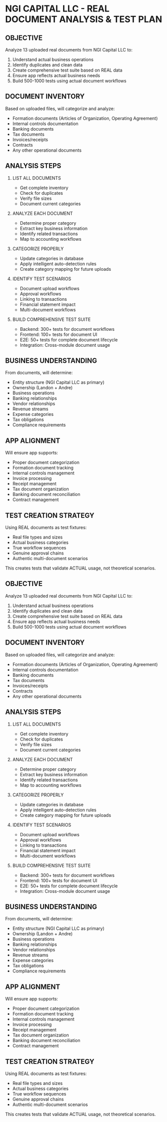 # NGI CAPITAL LLC - REAL DOCUMENT ANALYSIS & TEST PLAN

## OBJECTIVE
Analyze 13 uploaded real documents from NGI Capital LLC to:
1. Understand actual business operations
2. Identify duplicates and clean data
3. Create comprehensive test suite based on REAL data
4. Ensure app reflects actual business needs
5. Build 500-1000 tests using actual document workflows

## DOCUMENT INVENTORY

Based on uploaded files, will categorize and analyze:
- Formation documents (Articles of Organization, Operating Agreement)
- Internal controls documentation
- Banking documents
- Tax documents
- Invoices/receipts
- Contracts
- Any other operational documents

## ANALYSIS STEPS

1. LIST ALL DOCUMENTS
   - Get complete inventory
   - Check for duplicates
   - Verify file sizes
   - Document current categories

2. ANALYZE EACH DOCUMENT
   - Determine proper category
   - Extract key business information
   - Identify related transactions
   - Map to accounting workflows

3. CATEGORIZE PROPERLY
   - Update categories in database
   - Apply intelligent auto-detection rules
   - Create category mapping for future uploads

4. IDENTIFY TEST SCENARIOS
   - Document upload workflows
   - Approval workflows
   - Linking to transactions
   - Financial statement impact
   - Multi-document workflows

5. BUILD COMPREHENSIVE TEST SUITE
   - Backend: 300+ tests for document workflows
   - Frontend: 100+ tests for document UI
   - E2E: 50+ tests for complete document lifecycle
   - Integration: Cross-module document usage

## BUSINESS UNDERSTANDING

From documents, will determine:
- Entity structure (NGI Capital LLC as primary)
- Ownership (Landon + Andre)
- Business operations
- Banking relationships
- Vendor relationships
- Revenue streams
- Expense categories
- Tax obligations
- Compliance requirements

## APP ALIGNMENT

Will ensure app supports:
- Proper document categorization
- Formation document tracking
- Internal controls management
- Invoice processing
- Receipt management
- Tax document organization
- Banking document reconciliation
- Contract management

## TEST CREATION STRATEGY

Using REAL documents as test fixtures:
- Real file types and sizes
- Actual business categories
- True workflow sequences
- Genuine approval chains
- Authentic multi-document scenarios

This creates tests that validate ACTUAL usage, not theoretical scenarios.

## OBJECTIVE
Analyze 13 uploaded real documents from NGI Capital LLC to:
1. Understand actual business operations
2. Identify duplicates and clean data
3. Create comprehensive test suite based on REAL data
4. Ensure app reflects actual business needs
5. Build 500-1000 tests using actual document workflows

## DOCUMENT INVENTORY

Based on uploaded files, will categorize and analyze:
- Formation documents (Articles of Organization, Operating Agreement)
- Internal controls documentation
- Banking documents
- Tax documents
- Invoices/receipts
- Contracts
- Any other operational documents

## ANALYSIS STEPS

1. LIST ALL DOCUMENTS
   - Get complete inventory
   - Check for duplicates
   - Verify file sizes
   - Document current categories

2. ANALYZE EACH DOCUMENT
   - Determine proper category
   - Extract key business information
   - Identify related transactions
   - Map to accounting workflows

3. CATEGORIZE PROPERLY
   - Update categories in database
   - Apply intelligent auto-detection rules
   - Create category mapping for future uploads

4. IDENTIFY TEST SCENARIOS
   - Document upload workflows
   - Approval workflows
   - Linking to transactions
   - Financial statement impact
   - Multi-document workflows

5. BUILD COMPREHENSIVE TEST SUITE
   - Backend: 300+ tests for document workflows
   - Frontend: 100+ tests for document UI
   - E2E: 50+ tests for complete document lifecycle
   - Integration: Cross-module document usage

## BUSINESS UNDERSTANDING

From documents, will determine:
- Entity structure (NGI Capital LLC as primary)
- Ownership (Landon + Andre)
- Business operations
- Banking relationships
- Vendor relationships
- Revenue streams
- Expense categories
- Tax obligations
- Compliance requirements

## APP ALIGNMENT

Will ensure app supports:
- Proper document categorization
- Formation document tracking
- Internal controls management
- Invoice processing
- Receipt management
- Tax document organization
- Banking document reconciliation
- Contract management

## TEST CREATION STRATEGY

Using REAL documents as test fixtures:
- Real file types and sizes
- Actual business categories
- True workflow sequences
- Genuine approval chains
- Authentic multi-document scenarios

This creates tests that validate ACTUAL usage, not theoretical scenarios.









